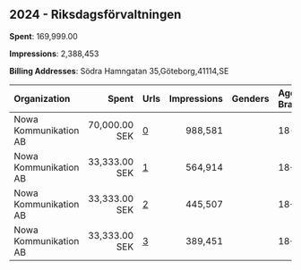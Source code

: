 ## 2024 - Riksdagsförvaltningen 
**Spent**: 169,999.00

**Impressions**: 2,388,453

**Billing Addresses**: Södra Hamngatan 35,Göteborg,41114,SE

|Organization|Spent|Urls|Impressions|Genders|Age Brackets|Country Codes|
|:---|---:|:---|---:|:---|:---|:---|
|Nowa Kommunikation AB|70,000.00 SEK|[0](https://www.snap.com/political-ads/asset/5fb3469e9e7ca35a41f1e2909ce1e2fdda16cc03fdc46ce500d1de6668fb116f?mediaType=mp4)|988,581||18-35|sweden|
|Nowa Kommunikation AB|33,333.00 SEK|[1](https://www.snap.com/political-ads/asset/ed0f6e5492c8e0763e18af0333aad06fcb66e8454ff841649e5200713b69ab43?mediaType=mp4)|564,914||18+|sweden|
|Nowa Kommunikation AB|33,333.00 SEK|[2](https://www.snap.com/political-ads/asset/1534f6050e340d67b3a429dac071ad62c32bbc2b3b62f1bdbb0b10ff954c7397?mediaType=mp4)|445,507||18+|sweden|
|Nowa Kommunikation AB|33,333.00 SEK|[3](https://www.snap.com/political-ads/asset/cb73b45b29c02dc16d45ad9717808983446aad307f05622574f54ac4e43acfd7?mediaType=mp4)|389,451||18+|sweden|
